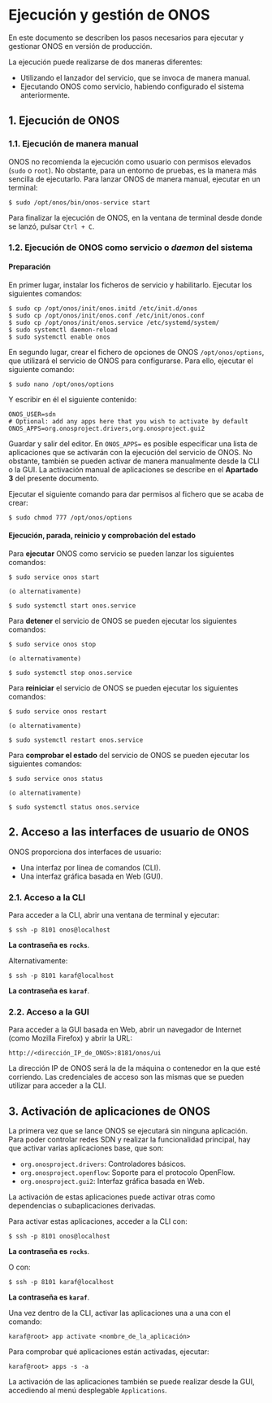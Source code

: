 # Ejecución y gestión de ONOS
En este documento se describen los pasos necesarios para ejecutar y gestionar ONOS en versión de producción.

La ejecución puede realizarse de dos maneras diferentes:
- Utilizando el lanzador del servicio, que se invoca de manera manual.
- Ejecutando ONOS como servicio, habiendo configurado el sistema anteriormente.

## 1. Ejecución de ONOS

### 1.1. Ejecución de manera manual
ONOS no recomienda la ejecución como usuario con permisos elevados (`sudo` o `root`). No obstante, para un entorno de pruebas, es la manera más sencilla de ejecutarlo.
Para lanzar ONOS de manera manual, ejecutar en un terminal:

```
$ sudo /opt/onos/bin/onos-service start
```

Para finalizar la ejecución de ONOS, en la ventana de terminal desde donde se lanzó, pulsar `Ctrl + C`.

### 1.2. Ejecución de ONOS como servicio o *daemon* del sistema

#### Preparación

En primer lugar, instalar los ficheros de servicio y habilitarlo. Ejecutar los siguientes comandos:

```
$ sudo cp /opt/onos/init/onos.initd /etc/init.d/onos
$ sudo cp /opt/onos/init/onos.conf /etc/init/onos.conf
$ sudo cp /opt/onos/init/onos.service /etc/systemd/system/
$ sudo systemctl daemon-reload
$ sudo systemctl enable onos
```

En segundo lugar, crear el fichero de opciones de ONOS `/opt/onos/options`, que utilizará el servicio de ONOS para configurarse. Para ello, ejecutar el siguiente comando:

```
$ sudo nano /opt/onos/options
```

Y escribir en él el siguiente contenido:

```
ONOS_USER=sdn
# Optional: add any apps here that you wish to activate by default
ONOS_APPS=org.onosproject.drivers,org.onosproject.gui2
```

Guardar y salir del editor. En `ONOS_APPS=` es posible especificar una lista de aplicaciones que se activarán con la ejecución del servicio de ONOS. No obstante, también se pueden activar de manera manualmente desde la CLI o la GUI. La activación manual de aplicaciones se describe en el **Apartado 3** del presente documento.

Ejecutar el siguiente comando para dar permisos al fichero que se acaba de crear:

```
$ sudo chmod 777 /opt/onos/options
```

#### Ejecución, parada, reinicio y comprobación del estado

Para **ejecutar** ONOS como servicio se pueden lanzar los siguientes comandos:

```
$ sudo service onos start

(o alternativamente)

$ sudo systemctl start onos.service
```

Para **detener** el servicio de ONOS se pueden ejecutar los siguientes comandos:

```
$ sudo service onos stop

(o alternativamente)

$ sudo systemctl stop onos.service
```

Para **reiniciar** el servicio de ONOS se pueden ejecutar los siguientes comandos:

```
$ sudo service onos restart

(o alternativamente)

$ sudo systemctl restart onos.service
```

Para **comprobar el estado** del servicio de ONOS se pueden ejecutar los siguientes comandos:

```
$ sudo service onos status

(o alternativamente)

$ sudo systemctl status onos.service
```

## 2. Acceso a las interfaces de usuario de ONOS
ONOS proporciona dos interfaces de usuario:
- Una interfaz por línea de comandos (CLI).
- Una interfaz gráfica basada en Web (GUI).

### 2.1. Acceso a la CLI
Para acceder a la CLI, abrir una ventana de terminal y ejecutar:

```
$ ssh -p 8101 onos@localhost
```
**La contraseña es `rocks`**.

Alternativamente:

```
$ ssh -p 8101 karaf@localhost
```
**La contraseña es `karaf`**.

### 2.2. Acceso a la GUI
Para acceder a la GUI basada en Web, abrir un navegador de Internet (como Mozilla Firefox) y abrir la URL:

```
http://<dirección_IP_de_ONOS>:8181/onos/ui
```

La dirección IP de ONOS será la de la máquina o contenedor en la que esté corriendo. Las credenciales de acceso son las mismas que se pueden utilizar para acceder a la CLI.

## 3. Activación de aplicaciones de ONOS

La primera vez que se lance ONOS se ejecutará sin ninguna aplicación. Para poder controlar redes SDN y realizar la funcionalidad principal, hay que activar varias aplicaciones base, que son:
- `org.onosproject.drivers`: Controladores básicos.
- `org.onosproject.openflow`: Soporte para el protocolo OpenFlow.
- `org.onosproject.gui2`: Interfaz gráfica basada en Web.

La activación de estas aplicaciones puede activar otras como dependencias o subaplicaciones derivadas.

Para activar estas aplicaciones, acceder a la CLI con:

```
$ ssh -p 8101 onos@localhost
```
**La contraseña es `rocks`**.

O con:

```
$ ssh -p 8101 karaf@localhost
```
**La contraseña es `karaf`**.

Una vez dentro de la CLI, activar las aplicaciones una a una con el comando:

```
karaf@root> app activate <nombre_de_la_aplicación>
```

Para comprobar qué aplicaciones están activadas, ejecutar:

```
karaf@root> apps -s -a
```

La activación de las aplicaciones también se puede realizar desde la GUI, accediendo al menú desplegable `Applications`.
